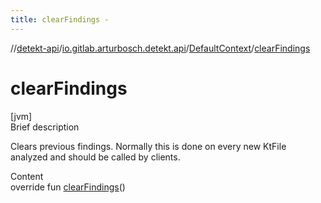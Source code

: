 ```yaml
---
title: clearFindings -
---
```

//[detekt-api](../../index.md)/[io.gitlab.arturbosch.detekt.api](../index.md)/[DefaultContext](index.md)/[clearFindings](clear-findings.md)



# clearFindings  
[jvm]  
Brief description  


Clears previous findings. Normally this is done on every new KtFile analyzed and should be called by clients.

  
Content  
override fun [clearFindings](clear-findings.md)()  



